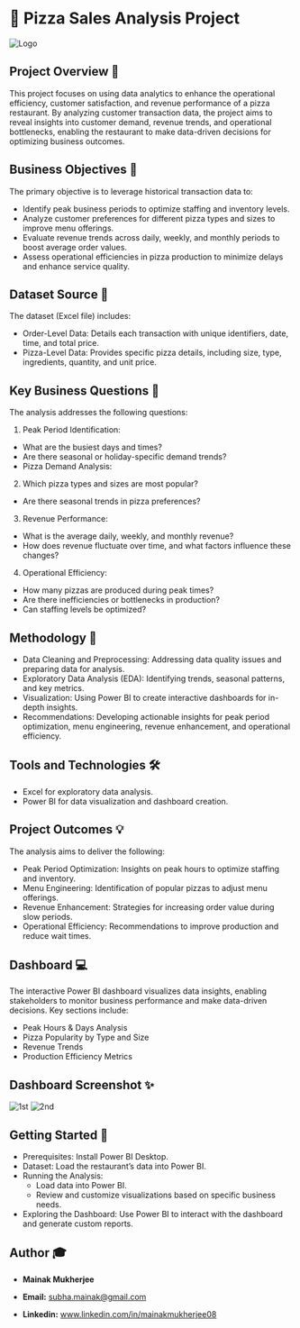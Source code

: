 
# **🍕 Pizza Sales Analysis Project**

![Logo](https://i.imgur.com/svUYZ8k.jpeg)
## Project Overview 📃
This project focuses on using data analytics to enhance the operational efficiency, customer satisfaction, and revenue performance of a pizza restaurant. By analyzing customer transaction data, the project aims to reveal insights into customer demand, revenue trends, and operational bottlenecks, enabling the restaurant to make data-driven decisions for optimizing business outcomes.
## Business Objectives 🎯
The primary objective is to leverage historical transaction data to:

- Identify peak business periods to optimize staffing and inventory levels.
- Analyze customer preferences for different pizza types and sizes to improve menu offerings.
- Evaluate revenue trends across daily, weekly, and monthly periods to boost average order values.
- Assess operational efficiencies in pizza production to minimize delays and enhance service quality.
## Dataset Source 📀
The dataset (Excel file) includes:

- Order-Level Data: Details each transaction with unique identifiers, date, time, and total price.
- Pizza-Level Data: Provides specific pizza details, including size, type, ingredients, quantity, and unit price.
## Key Business Questions 🔎
The analysis addresses the following questions:

1. Peak Period Identification:
- What are the busiest days and times?
- Are there seasonal or holiday-specific demand trends?
- Pizza Demand Analysis:

2. Which pizza types and sizes are most popular?
- Are there seasonal trends in pizza preferences?

3. Revenue Performance:
- What is the average daily, weekly, and monthly revenue?
- How does revenue fluctuate over time, and what factors influence these changes?

4. Operational Efficiency:
- How many pizzas are produced during peak times?
- Are there inefficiencies or bottlenecks in production?
- Can staffing levels be optimized?
## Methodology 🔅
- Data Cleaning and Preprocessing: Addressing data quality issues and preparing data for analysis.
- Exploratory Data Analysis (EDA): Identifying trends, seasonal patterns, and key metrics.
- Visualization: Using Power BI to create interactive dashboards for in-depth insights.
- Recommendations: Developing actionable insights for peak period optimization, menu engineering, revenue enhancement, and operational efficiency.
## Tools and Technologies 🛠
- Excel for exploratory data analysis.
- Power BI for data visualization and dashboard creation.
## Project Outcomes 💡
The analysis aims to deliver the following:
- Peak Period Optimization: Insights on peak hours to optimize staffing and inventory.
- Menu Engineering: Identification of popular pizzas to adjust menu offerings.
- Revenue Enhancement: Strategies for increasing order value during slow periods.
- Operational Efficiency: Recommendations to improve production and reduce wait times.
## Dashboard 💻
The interactive Power BI dashboard visualizes data insights, enabling stakeholders to monitor business performance and make data-driven decisions. 
Key sections include:
- Peak Hours & Days Analysis
- Pizza Popularity by Type and Size
- Revenue Trends
- Production Efficiency Metrics
## Dashboard Screenshot ✨
![1st](https://i.imgur.com/c36Va6C.jpeg)
![2nd](https://i.imgur.com/cmAkCi6.jpeg)
## Getting Started 📍
- Prerequisites: Install Power BI Desktop.
- Dataset: Load the restaurant’s data into Power BI.
- Running the Analysis:
    - Load data into Power BI.
    - Review and customize visualizations based on specific business needs.
- Exploring the Dashboard: Use Power BI to interact with the dashboard and generate custom reports.


## Author 🎓

- **Mainak Mukherjee**

- **Email:** subha.mainak@gmail.com

- **Linkedin:** www.linkedin.com/in/mainakmukherjee08

